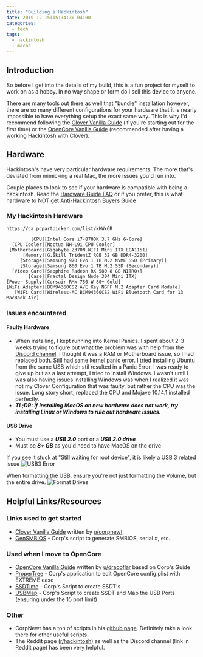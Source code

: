 ```yaml
---
title: "Building a Hackintosh"
date: 2019-12-15T15:34:30-04:00
categories:
  - tech
tags:
  - hackintosh
  - macos
---
```


## Introduction
So before I get into the details of my build, this is a fun project for myself to work on as a hobby. In no way shape or form do I sell this device to anyone.

There are many tools out there as well that "bundle" installation however, there are so many different configurations for your hardware that it is nearly impossible to have everything setup the exact same way. This is why I'd recommend following the [Clover Vanilla Guide][VanillaGuide] (if you're starting out for the first time) or the [OpenCore Vanilla Guide][OCGuide] (recommended after having a working Hackintosh with Clover).



## Hardware

Hackintosh's have very particular hardware requirements. The more that's deviated from mimic-ing a real Mac, the more issues you'd run into.

Couple places to look to see if your hardware is compatible with being a hackintosh. Read the [Hardware Guide FAQ][HWGuide] or if you prefer, this is what hardware to NOT get [Anti-Hackintosh Buyers Guide][Antibuyer]


### My Hackintosh Hardware

``https://ca.pcpartpicker.com/list/kHWx6R``

```
         [CPU][Intel Core i7-8700K 3.7 GHz 6-Core]
  [CPU Cooler][Noctua NH-L9i CPU Cooler]
 [Motherboard][Gigabyte Z370N WIFI Mini ITX LGA1151]
      [Memory][G.Skill TridentZ RGB 32 GB DDR4-3200]
     [Storage][Samsung 970 Evo 1 TB M.2 NVME SSD (Primary)]
     [Storage][Samsung 860 Evo 1 TB M.2 SSD (Secondary)]
  [Video Card][Sapphire Radeon RX 580 8 GB NITRO+]
        [Case][Fractal Design Node 304 Mini ITX]
[Power Supply][Corsair RMx 750 W 80+ Gold]
[WiFi Adapter][BCM94360CS2 A/E Key NGFF M.2 Adapter Card Module]
   [WiFi Card][Wireless-AC BCM94360CS2 WiFi Bluetooth Card for 13 MacBook Air]
```

### Issues encountered
#### Faulty Hardware
- When installing, I kept running into Kernel Panics. I spent about 2-3 weeks trying to figure out what the problem was with help from the [Discord channel][DiscordURL]. I thought it was a RAM or Motherboard issue, so I had replaced both. Still had same kernel panic error. I tried installing Ubuntu from the same USB which stil resulted in a Panic Error. I was ready to give up but as a last attempt, I tried to install Windows. I wasn't until I was also having issues installing Windows was when I realized it was not my Clover Configuration that was faulty, but rather the CPU was the issue. Long story short, replaced the CPU and Mojave 10.14.1 installed perfectly.
- ***TL;DR: If Installing MacOS on new hardware does not work, try installing Linux or Windows to rule out hardware issues.***

#### USB Drive
- You must use a ***USB 2.0*** port or a ***USB 2.0 drive***
- Must be ***8+ GB*** as you'd need to have MacOS on the drive

If you see it stuck at "Still waiting for root device", it is likely a USB 3 related issue
![USB3 Error](/blog/assets/images/2019-11-12-hackintosh-usb3error.jpg)

When formatting the USB, ensure you're not just formatting the Volume, but the entire drive.
![Format Drives](/blog/assets/images/2019-11-12-hackintosh-showalldevices.png)


## Helpful Links/Resources
### Links used to get started
- [Clover Vanilla Guide][VanillaGuide] written by [u/corpnewt][Corp]
- [GenSMBIOS][GenSMBIOS] - Corp's script to generate SMBIOS, serial #, etc.

### Used when I move to OpenCore
- [OpenCore Vanilla Guide][OCGuide] written by [u/dracoflar][HackSlav] based on Corp's Guide
- [ProperTree][ProperTree] - Corp's application to edit OpenCore config.plist with EXTREME ease
- [SSDTime][SSDTime] - Corp's Script to create SSDT's
- [USBMap][USBMap] - Corp's Script to create SSDT and Map the USB Ports (ensuring under the 15 port limit)

### Other
- CorpNewt has a ton of scripts in his [github page][CorpGithub]. Definitely take a look there for other useful scripts.
- The Reddit page ([r/hackintosh][reddithack]) as well as the Discord channel (link in Reddit page) has been very helpful.


[reddithack]: https://www.reddit.com/r/hackintosh/
[VanillaGuide]: https://hackintosh.gitbook.io/-r-hackintosh-vanilla-desktop-guide/
[DiscordURL]: https://discord.gg/u8V7N5C
[OCGuide]: https://khronokernel-2.gitbook.io/opencore-vanilla-desktop-guide/
[SSDTime]: https://github.com/corpnewt/SSDTTime
[GenSMBIOS]: https://github.com/corpnewt/GenSMBIOS
[ProperTree]: https://github.com/corpnewt/ProperTree
[Corp]: https://www.reddit.com/user/corpnewt/
[CorpGithub]: https://github.com/corpnewt?tab=repositories
[HackSlav]: https://www.reddit.com/user/dracoflar/
[USBMap]: https://github.com/corpnewt/USBMap
[WifiCards]: https://khronokernel-7.gitbook.io/wireless-buyers-guide/
[HWGuide]: https://www.reddit.com/r/hackintosh/wiki/faq#wiki_ok.21_i_fulfil_some_points.2C_what_now.3F
[Antibuyer]:https://github.com/khronokernel/Anti-Hackintosh-Buyers-Guide/blob/master/README.md
